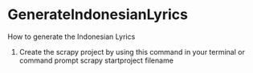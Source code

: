 # GenerateIndonesianLyrics
How to generate the Indonesian Lyrics
1. Create the scrapy project by using this command in your terminal or command prompt scrapy startproject filename

